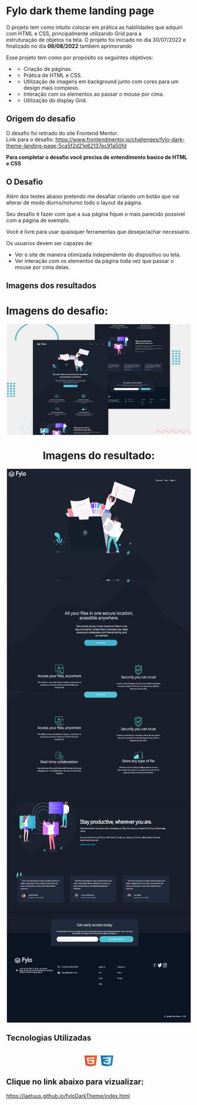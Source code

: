 <h1 align="centre"> Fylo dark theme landing page</h1>

O projeto tem como intuito colocar em prática as habilidades que adquiri com HTML e CSS, principalmente utilizando Grid para a </br> estruturação de objetos na tela. O projeto foi iniciado no dia 30/07/2022 e finalizado no dia **06/08/2022** também aprimorando </br>

Esse projeto tem como por propósito os seguintes objetivos:

* - Criação de páginas.
* - Prática de HTML e CSS.
* - Utilização de imagens em background junto com cores para um design mais complexo.
* - Interação com os elementos ao passar o mouse por cima.
* - Utilização do display Grid.

<h2 align="centre"> Origem do desafio</h2>

O desafio foi retirado do site Frontend Mentor.</br>
Link para o desafio:
https://www.frontendmentor.io/challenges/fylo-dark-theme-landing-page-5ca5f2d21e82137ec91a50fd


**Para completar o desafio você precisa de entendimento basico de HTML e CSS**

## O Desafio

Além dos testes abaixo pretendo me desafiar criando um botão que vai alterar de modo diurno/noturno todo o layout da página.

Seu desafio é fazer com que a sua página fiquei o mais parecido possível com a página de exemplo.

Você é livre para usar quaisquer ferramentas que desejar/achar necessario.

Os usuarios devem ser capazes de: 

- Ver o site de maneira otimizada independente do dispositivo ou tela.
- Ver interação com os elementos da página toda vez que passar o mouse por cima delas.

<h2 align="centre">Imagens dos resultados</h2>

# Imagens do desafio: 
<div align="center">
<img align="center" alt="Design do site" height="300" width="500" src="./assets/design/desktop-preview.jpg">

# Imagens do resultado:
<img align="center" alt="Design do site" height="300" width="500" src="./assets/design/header_resultado.png">
<img align="center" alt="Design do site" height="300" width="500" src="./assets/design/main_resultado.png">
<img align="center" alt="Design do site" height="300" width="500" src="./assets/design/main_resultado1.png">
<img align="center" alt="Design do site" height="300" width="500" src="./assets/design/main_resultado2.png">
<img align="center" alt="Design do site" height="300" width="500" src="./assets/design/footer_resultado.png">
</div>

<h2 align="centre">Tecnologias Utilizadas</h2>

<div align="center">
     <div style="display: inline_block margin-left:auto margin-rigth:auto"><br>  
       <img align="center" alt="HTML icon" height="30" width="40" src="https://raw.githubusercontent.com/devicons/devicon/master/icons/html5/html5-original.svg">
       <img align="center" alt="CSS icon" height="30" width="40" src="https://raw.githubusercontent.com/devicons/devicon/master/icons/css3/css3-original.svg">
    </div>
</div>

## Clique no link abaixo para vizualizar: 
https://laetuus.github.io/fyloDarkTheme/index.html
